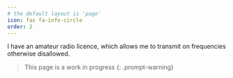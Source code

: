 ```yaml
---
# the default layout is 'page'
icon: fas fa-info-circle
order: 2
---
```


I have an amateur radio licence, which allows me to transmit on frequencies otherwise disallowed. 

> This page is a work in progress
{: .prompt-warning}